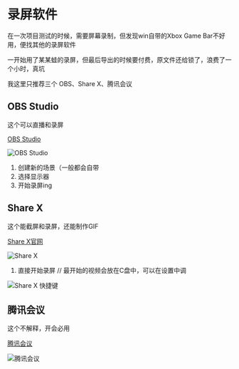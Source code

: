 # 录屏软件

在一次项目测试的时候，需要屏幕录制，但发现win自带的Xbox Game Bar不好用，便找其他的录屏软件

一开始用了某某蛙的录屏，但最后导出的时候要付费，原文件还给锁了，浪费了一个小时，真坑

我这里只推荐三个 OBS、Share X、腾讯会议

## OBS Studio

这个可以直播和录屏

[OBS Studio](https://obsproject.com/)

![OBS Studio](https://iili.io/dy8Lnfe.png)

1. 创建新的场景（一般都会自带
2. 选择显示器
3. 开始录屏ing

## Share X

这个能截屏和录屏，还能制作GIF

[Share X官网](https://getsharex.com/)

![Share X](https://iili.io/dy8LqW7.png)

1. 直接开始录屏
// 最开始的视频会放在C盘中，可以在设置中调

![Share X 快捷键](https://iili.io/dy8L2R4.png"快捷键")

## 腾讯会议

这个不解释，开会必用

[腾讯会议](https://meeting.tencent.com/download/)

![腾讯会议](https://iili.io/dy8LBs9.png)

